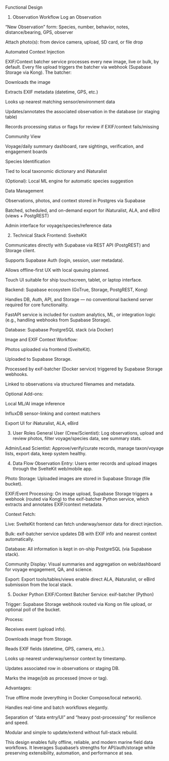 Functional Design
1. Observation Workflow
Log an Observation

“New Observation” form: Species, number, behavior, notes, distance/bearing, GPS, observer

Attach photo(s): from device camera, upload, SD card, or file drop

Automated Context Injection

EXIF/Context batcher service processes every new image, live or bulk, by default. Every file upload triggers the batcher via webhook (Supabase Storage via Kong). The batcher:

Downloads the image

Extracts EXIF metadata (datetime, GPS, etc.)

Looks up nearest matching sensor/environment data

Updates/annotates the associated observation in the database (or staging table)

Records processing status or flags for review if EXIF/context fails/missing

Community View

Voyage/daily summary dashboard, rare sightings, verification, and engagement boards

Species Identification

Tied to local taxonomic dictionary and iNaturalist

(Optional): Local ML engine for automatic species suggestion

Data Management

Observations, photos, and context stored in Postgres via Supabase

Batched, scheduled, and on-demand export for iNaturalist, ALA, and eBird (views + PostgREST)

Admin interface for voyage/species/reference data

2. Technical Stack
Frontend: SvelteKit

Communicates directly with Supabase via REST API (PostgREST) and Storage client.

Supports Supabase Auth (login, session, user metadata).

Allows offline-first UX with local queuing planned.

Touch UI suitable for ship touchscreen, tablet, or laptop interface.

Backend: Supabase ecosystem (GoTrue, Storage, PostgREST, Kong)

Handles DB, Auth, API, and Storage — no conventional backend server required for core functionality.

FastAPI service is included for custom analytics, ML, or integration logic (e.g., handling webhooks from Supabase Storage).

Database: Supabase PostgreSQL stack (via Docker)

Image and EXIF Context Workflow:

Photos uploaded via frontend (SvelteKit).

Uploaded to Supabase Storage.

Processed by exif-batcher (Docker service) triggered by Supabase Storage webhooks.

Linked to observations via structured filenames and metadata.

Optional Add-ons:

Local ML/AI image inference

InfluxDB sensor-linking and context matchers

Export UI for iNaturalist, ALA, eBird

3. User Roles
General User (Crew/Scientist): Log observations, upload and review photos, filter voyage/species data, see summary stats.

Admin/Lead Scientist: Approve/verify/curate records, manage taxon/voyage lists, export data, keep system healthy.

4. Data Flow
Observation Entry: Users enter records and upload images through the SvelteKit web/mobile app.

Photo Storage: Uploaded images are stored in Supabase Storage (file bucket).

EXIF/Event Processing: On image upload, Supabase Storage triggers a webhook (routed via Kong) to the exif-batcher Python service, which extracts and annotates EXIF/context metadata.

Context Fetch:

Live: SvelteKit frontend can fetch underway/sensor data for direct injection.

Bulk: exif-batcher service updates DB with EXIF info and nearest context automatically.

Database: All information is kept in on-ship PostgreSQL (via Supabase stack).

Community Display: Visual summaries and aggregation on web/dashboard for voyage engagement, QA, and science.

Export: Export tools/tables/views enable direct ALA, iNaturalist, or eBird submission from the local stack.

5. Docker Python EXIF/Context Batcher
Service: exif-batcher (Python)

Trigger: Supabase Storage webhook routed via Kong on file upload, or optional poll of the bucket.

Process:

Receives event (upload info).

Downloads image from Storage.

Reads EXIF fields (datetime, GPS, camera, etc.).

Looks up nearest underway/sensor context by timestamp.

Updates associated row in observations or staging DB.

Marks the image/job as processed (move or tag).

Advantages:

True offline mode (everything in Docker Compose/local network).

Handles real-time and batch workflows elegantly.

Separation of “data entry/UI” and “heavy post-processing” for resilience and speed.

Modular and simple to update/extend without full-stack rebuild.

This design enables fully offline, reliable, and modern marine field data workflows. It leverages Supabase’s strengths for API/auth/storage while preserving extensibility, automation, and performance at sea.